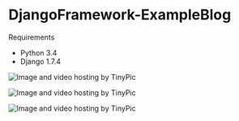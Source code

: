 # DjangoFramework-ExampleBlog
Requirements
* Python 3.4
* Django 1.7.4


<img src="http://i60.tinypic.com/91ctv7.jpg" border="0" alt="Image and video hosting by TinyPic"></a>

<img src="http://i60.tinypic.com/kf5nqc.jpg" border="0" alt="Image and video hosting by TinyPic"></a>

<img src="http://i62.tinypic.com/2ewmpoh.png" border="0" alt="Image and video hosting by TinyPic"></a>
